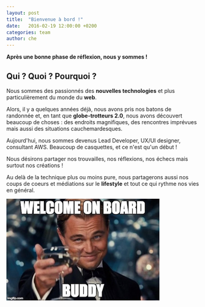 ```yaml
---
layout: post
title:  "Bienvenue à bord !"
date:   2016-02-19 12:00:00 +0200
categories: team
author: che
---
```


**Après une bonne phase de réflexion, nous y sommes !**

## Qui ? Quoi ? Pourquoi ?

Nous sommes des passionnés des **nouvelles technologies** et plus particulièrement du monde du **web**.

Alors, il y a quelques années déjà, nous avons pris nos batons de randonnée et, en tant que **globe-trotteurs 2.0**, nous avons découvert beaucoup de choses : des endroits magnifiques, des rencontres imprévues mais aussi des situations cauchemardesques.

Aujourd'hui, nous sommes devenus Lead Developer, UX/UI designer, consultant AWS. Beaucoup de casquettes, et ce n'est qu'un début !

Nous désirons partager nos trouvailles, nos réflexions, nos échecs mais surtout nos créations !

Au delà de la technique plus ou moins pure, nous partagerons aussi nos coups de coeurs et médiations sur le **lifestyle** et tout ce qui rythme nos vies en général.

![Welcome aboard](/assets/images/bienvenue-a-bord/hjjdh.jpg)
